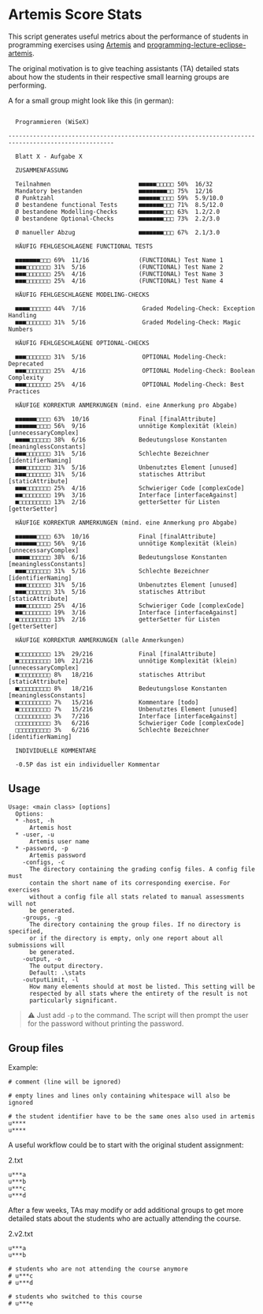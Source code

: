 # Artemis Score Stats

This script generates useful metrics about the performance of students in programming exercises using [Artemis](https://github.com/ls1intum/Artemis) and [programming-lecture-eclipse-artemis](https://github.com/kit-sdq/programming-lecture-eclipse-artemis).

The original motivation is to give teaching assistants (TA) detailed stats about how the students in their respective small learning groups are performing.

A for a small group might look like this (in german):

```

  Programmieren (WiSeX)

----------------------------------------------------------------------------------------------------

  Blatt X - Aufgabe X

  ZUSAMMENFASSUNG

  Teilnahmen                         ■■■■■□□□□□ 50%  16/32
  Mandatory bestanden                ■■■■■■■■□□ 75%  12/16
  Ø Punktzahl                        ■■■■■■□□□□ 59%  5.9/10.0
  Ø bestandene functional Tests      ■■■■■■■□□□ 71%  8.5/12.0
  Ø bestandene Modelling-Checks      ■■■■■■■□□□ 63%  1.2/2.0
  Ø bestandene Optional-Checks       ■■■■■■■□□□ 73%  2.2/3.0

  Ø manueller Abzug                  ■■■■■■■□□□ 67%  2.1/3.0

  HÄUFIG FEHLGESCHLAGENE FUNCTIONAL TESTS

  ■■■■■■■□□□ 69%  11/16              (FUNCTIONAL) Test Name 1
  ■■■□□□□□□□ 31%  5/16               (FUNCTIONAL) Test Name 2
  ■■■□□□□□□□ 25%  4/16               (FUNCTIONAL) Test Name 3
  ■■■□□□□□□□ 25%  4/16               (FUNCTIONAL) Test Name 4

  HÄUFIG FEHLGESCHLAGENE MODELING-CHECKS

  ■■■■□□□□□□ 44%  7/16                Graded Modeling-Check: Exception Handling
  ■■■□□□□□□□ 31%  5/16                Graded Modeling-Check: Magic Numbers

  HÄUFIG FEHLGESCHLAGENE OPTIONAL-CHECKS

  ■■■□□□□□□□ 31%  5/16                OPTIONAL Modeling-Check: Deprecated
  ■■■□□□□□□□ 25%  4/16                OPTIONAL Modeling-Check: Boolean Complexity
  ■■■□□□□□□□ 25%  4/16                OPTIONAL Modeling-Check: Best Practices

  HÄUFIGE KORREKTUR ANMERKUNGEN (mind. eine Anmerkung pro Abgabe)

  ■■■■■■□□□□ 63%  10/16              Final [finalAttribute]
  ■■■■■■□□□□ 56%  9/16               unnötige Komplexität (klein) [unnecessaryComplex]
  ■■■■□□□□□□ 38%  6/16               Bedeutungslose Konstanten [meaninglessConstants]
  ■■■□□□□□□□ 31%  5/16               Schlechte Bezeichner [identifierNaming]
  ■■■□□□□□□□ 31%  5/16               Unbenutztes Element [unused]
  ■■■□□□□□□□ 31%  5/16               statisches Attribut [staticAttribute]
  ■■■□□□□□□□ 25%  4/16               Schwieriger Code [complexCode]
  ■■□□□□□□□□ 19%  3/16               Interface [interfaceAgainst]
  ■□□□□□□□□□ 13%  2/16               getterSetter für Listen [getterSetter]

  HÄUFIGE KORREKTUR ANMERKUNGEN (mind. eine Anmerkung pro Abgabe)

  ■■■■■■□□□□ 63%  10/16              Final [finalAttribute]
  ■■■■■■□□□□ 56%  9/16               unnötige Komplexität (klein) [unnecessaryComplex]
  ■■■■□□□□□□ 38%  6/16               Bedeutungslose Konstanten [meaninglessConstants]
  ■■■□□□□□□□ 31%  5/16               Schlechte Bezeichner [identifierNaming]
  ■■■□□□□□□□ 31%  5/16               Unbenutztes Element [unused]
  ■■■□□□□□□□ 31%  5/16               statisches Attribut [staticAttribute]
  ■■■□□□□□□□ 25%  4/16               Schwieriger Code [complexCode]
  ■■□□□□□□□□ 19%  3/16               Interface [interfaceAgainst]
  ■□□□□□□□□□ 13%  2/16               getterSetter für Listen [getterSetter]

  HÄUFIGE KORREKTUR ANMERKUNGEN (alle Anmerkungen)

  ■□□□□□□□□□ 13%  29/216             Final [finalAttribute]
  ■□□□□□□□□□ 10%  21/216             unnötige Komplexität (klein) [unnecessaryComplex]
  ■□□□□□□□□□ 8%   18/216             statisches Attribut [staticAttribute]
  ■□□□□□□□□□ 8%   18/216             Bedeutungslose Konstanten [meaninglessConstants]
  ■□□□□□□□□□ 7%   15/216             Kommentare [todo]
  ■□□□□□□□□□ 7%   15/216             Unbenutztes Element [unused]
  □□□□□□□□□□ 3%   7/216              Interface [interfaceAgainst]
  □□□□□□□□□□ 3%   6/216              Schwieriger Code [complexCode]
  □□□□□□□□□□ 3%   6/216              Schlechte Bezeichner [identifierNaming]

  INDIVIDUELLE KOMMENTARE

  -0.5P das ist ein individueller Kommentar
```

## Usage

```
Usage: <main class> [options]
  Options:
  * -host, -h
      Artemis host
  * -user, -u
      Artemis user name
  * -password, -p
      Artemis password
    -configs, -c
      The directory containing the grading config files. A config file must
      contain the short name of its corresponding exercise. For exercises
      without a config file all stats related to manual assessments will not
      be generated.
    -groups, -g
      The directory containing the group files. If no directory is specified,
      or if the directory is empty, only one report about all submissions will
      be generated.
    -output, -o
      The output directory.
      Default: .\stats
    -outputLimit, -l
      How many elements should at most be listed. This setting will be
      respected by all stats where the entirety of the result is not
      particularly significant.
```

> :warning: Just add `-p` to the command. The script will then prompt the user for the password without printing the password.

## Group files

Example:

```
# comment (line will be ignored)

# empty lines and lines only containing whitespace will also be ignored

# the student identifier have to be the same ones also used in artemis
u****
u****
```

A useful workflow could be to start with the original student assignment:

2.txt

```
u***a
u***b
u***c
u***d
```

After a few weeks, TAs may modify or add additional groups to get more detailed stats about the students who are actually attending the course.

2.v2.txt

```
u***a
u***b

# students who are not attending the course anymore
# u***c
# u***d

# students who switched to this course
# u***e
```
